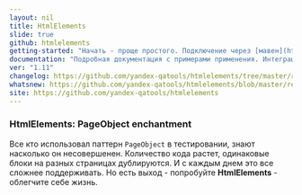 ```yaml
---
layout: nil
title: HtmlElements
slide: true
github: htmlelements
getting-started: "Начать - проще простого. Подключение через [мавен](http://maven.org), продуманная структура."
documentation: "Подробная документация с примерами применения. Интеграция с Thucydides."
ver: "1.11"
changelog: https://github.com/yandex-qatools/htmlelements/tree/master/releasenotes/
whatsnew: https://github.com/yandex-qatools/htmlelements/blob/master/releasenotes/1.11-releasenotes.ru.md
site: https://github.com/yandex-qatools/htmlelements
---
```


### HtmlElements: PageObject enchantment
Все кто использовал паттерн `PageObject` в тестировании, знают насколько он несовершенен. Количество кода растет,
одинаковые блоки на разных страницах дублируются. И с каждым днем это все сложнее поддерживать. Но есть выход - попробуйте
**HtmlElements** - облегчите себе жизнь.
